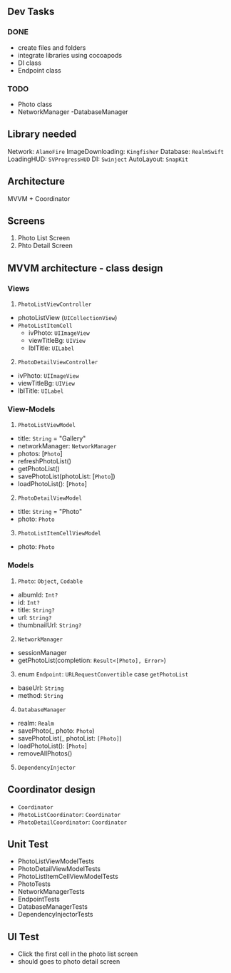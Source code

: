 ## Dev Tasks
### DONE
- create files and folders
- integrate libraries using cocoapods
- DI class
- Endpoint class

### TODO
- Photo class
- NetworkManager
-DatabaseManager


##  Library needed

Network: `AlamoFire`
ImageDownloading: `Kingfisher`
Database: `RealmSwift`
LoadingHUD: `SVProgressHUD`
DI: `Swinject`
AutoLayout: `SnapKit`

## Architecture
MVVM + Coordinator

## Screens
1. Photo List Screen
2. Phto Detail Screen

## MVVM architecture - class design
### Views
1. `PhotoListViewController`
 - photoListView (`UICollectionView`)
 - `PhotoListItemCell`
     * ivPhoto: `UIImageView`
     * viewTitleBg: `UIView`
     * lblTitle: `UILabel`
2. `PhotoDetailViewController`
- ivPhoto: `UIImageView`
- viewTitleBg: `UIView`
- lblTitle: `UILabel`

### View-Models
1. `PhotoListViewModel`
- title: `String` = "Gallery"
- networkManager: `NetworkManager`
- photos: [`Photo`]
- refreshPhotoList()
- getPhotoList()
- savePhotoList(photoList: [`Photo`])
- loadPhotoList(): [`Photo`]
2. `PhotoDetailViewModel`
- title: `String` = "Photo"
- photo: `Photo`

3. `PhotoListItemCellViewModel`
- photo: `Photo`

### Models
1. `Photo`: `Object`, `Codable`
- albumId: `Int?`
- id: `Int?`
- title: `String?`
- url: `String?`
- thumbnailUrl: `String?`

2. `NetworkManager`
- sessionManager
- getPhotoList(completion: `Result<[Photo], Error>`)

3. enum `Endpoint`: `URLRequestConvertible`
case `getPhotoList`
- baseUrl: `String`
- method: `String`

4. `DatabaseManager`
- realm: `Realm`
- savePhoto(_ photo: `Photo`)
- savePhotoList(_ photoList: `[Photo]`)
- loadPhotoList(): [`Photo`]
- removeAllPhotos()

5. `DependencyInjector`

## Coordinator design
- `Coordinator`
- `PhotoListCoordinator`: `Coordinator`
- `PhotoDetailCoordinator`: `Coordinator`

## Unit Test
- PhotoListViewModelTests
- PhotoDetailViewModelTests
- PhotoListItemCellViewModelTests
- PhotoTests
- NetworkManagerTests
- EndpointTests
- DatabaseManagerTests
- DependencyInjectorTests

## UI Test
- Click the first cell in the photo list screen
- should goes to photo detail screen

